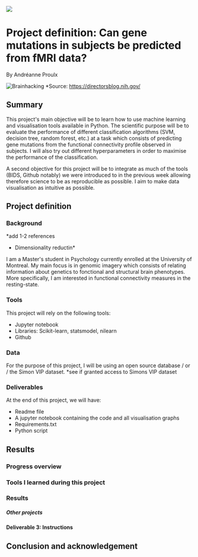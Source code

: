 [![](https://img.shields.io/badge/Visit-our%20project%20page-ff69b4)](https://school.brainhackmtl.org/project/template)

# Project definition: Can gene mutations in subjects be predicted from fMRI data?

By Andréanne Proulx

![Brainhacking](https://directorsblog.nih.gov/wp-content/uploads/2014/01/brain-nhgri_colorized.jpg)
*Source: https://directorsblog.nih.gov/

## Summary 

This project's main objective will be to learn how to use machine learning and visualisation tools available in Python. The scientific purpose will be to evaluate the performance of different classification algorithms (SVM, decision tree, random forest, etc.) at a task which consists of predicting gene mutations from the functional connectivity profile observed in subjects. I will also try out different hyperparameters in order to maximise the performance of the classification.   

A second objective for this project will be to integrate as much of the tools (BIDS, Github notably) we were introduced to in the previous week allowing therefore science to be as reproducible as possible. I aim to make data visualisation as intuitive as possible. 

## Project definition 

### Background

*add 1-2 references 
* Dimensionality reductin*

I am a Master's student in Psychology currently enrolled at the University of Montreal. My main focus is in genomic imagery which consists of relating information about genetics to fonctional and structural brain phenotypes. More specifically, I am interested in functional connectivity measures in the resting-state.

### Tools 

This project will rely on the following tools: 
 * Jupyter notebook 
 * Libraries: Scikit-learn, statsmodel, nilearn
 * Github

### Data 
For the purpose of this project, I will be using an open source database / or / the Simon VIP dataset. 
*see if granted access to Simons VIP dataset

### Deliverables

At the end of this project, we will have:
 - Readme file
 - A jupyter notebook containing the code and all visualisation graphs
 - Requirements.txt
 - Python script
 

## Results 

### Progress overview

### Tools I learned during this project

### Results 

##### Other projects

#### Deliverable 3: Instructions 

## Conclusion and acknowledgement
